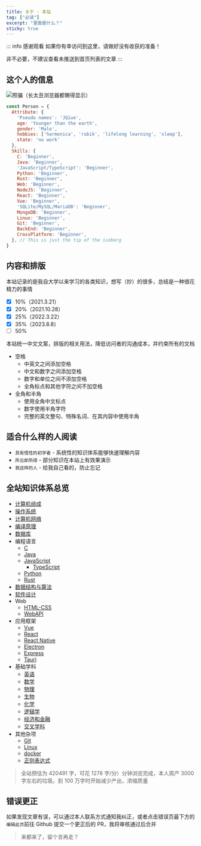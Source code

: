 ```yaml
---
title: 关于 - 本站
tag: ["必读"]
excerpt: "里面是什么？"
sticky: true
---
```


::: info 感谢观看
如果你有幸访问到这里，请做好没有收获的准备！

非不必要，不建议查看未推送到首页列表的文章
:::

## 这个人的信息

![照骗（长太丑浏览器都懒得显示）](https://jinqiu.wang/404)

```js
const Person = {
  Attribute: {
    'Pseudo names': 'JQiue',
    age: 'Younger than the earth',
    gender: 'Male',
    hobbies: ['harmonica', 'rubik', 'lifelong learning', 'sleep'],
    state: 'no work'
  },
  Skills: {
    C: 'Beginner',
    Java: 'Beginner',
    'JavaScript/TypeScript': 'Beginner',
    Python: 'Beginner',
    Rust: 'Beginner',
    Web: 'Beginner',
    NodeJS: 'Beginner',
    React: 'Beginner',
    Vue: 'Beginner',
    'SQLite/MySQL/MariaDB': 'Beginner',
    MongoDB: 'Beginner',
    Linux: 'Beginner',
    Git: 'Beginner', 
    BackEnd: 'Beginner',
    CrossPlatform: 'Beginner',
  }, // This is just the tip of the iceberg
}
```

## 内容和排版

本站记录的是我自大学以来学习的各类知识，想写（抄）的很多，总结是一种很花精力的事情

- [x] 10%（2021.3.21）
- [x] 20%（2021.10.28）
- [x] 25%（2022.3.22）
- [x] 35%（2023.8.8）
- [ ] 50%

本站统一中文文案，排版的相关用法，降低访问者的沟通成本，并约束所有的文档

+ 空格
  + 中英文之间添加空格
  + 中文和数字之间添加空格
  + 数字和单位之间不添加空格
  + 全角标点和其他字符之间不加空格
+ 全角和半角
  + 使用全角中文标点
  + 数字使用半角字符
  + 完整的英文整句、特殊名词、在其内容中使用半角

## 适合什么样的人阅读

+ `具有悟性的初学者` - 系统性的知识体系能够快速理解内容
+ `所见即所得` - 部分知识在本站上有效果演示
+ `我这样的人` - 给我自己看的，防止忘记

## 全站知识体系总览

+ [计算机组成](/composition/)
+ [操作系统](/operating-system/)
+ [计算机网络](/network/)
+ [编译原理](/compiler/)
+ [数据库](/database/)
+ 编程语言
  + [C](/c/)
  + [Java](/java/)
  + [JavaScript](/js/)
    + [TypeScript](/sundry/typescript)
  + [Python](/python/)
  + [Rust](/rust/)
+ [数据结构与算法](/ds-algorithm/)
+ [软件设计](/sundry/software-design)
+ Web
  + [HTML-CSS](/html-css/)
  + [WebAPI](/webapi/)
+ 应用框架
  + [Vue](/framework/vue)
  + [React](/framework/react)
  + [React Native](/framework/reactnative)
  + [Electron](/framework/electron)
  + [Express](/framework/express)
  + [Tauri](/framework/tauri)
+ 基础学科
  + [英语](/subject/english)
  + [数学](/subject/math)
  + [物理](/subject/physics)
  + [生物](/subject/biology)
  + [化学](/subject/chemistry)
  + [逻辑学](/subject/logic)
  + [经济和金融](/subject/economics-finance)
  + [交叉学科](/subject/interdisciplinarity)
+ 其他杂项
  + [Git](/sundry/git)
  + [Linux](/computer/operating-system.html#linux)
  + [docker](/sundry/docker)
  + [正则表达式](/sundry/regex)

> 全站预估为 420491 字，可花 1278 字/分）分钟浏览完成，本人周产 3000 字左右的垃圾。到 100 万字时开始减少产出，浓缩质量

## 错误更正

如果发现文章有误，可以通过本人联系方式通知我纠正，或者点击错误页最下方的`编辑此页`前往 Github 提交一个更正后的 PR，我将审核通过后合并

> 来都来了，留个言再走？

